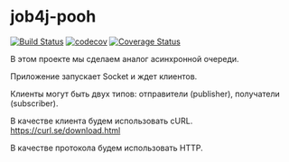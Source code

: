 # job4j-pooh

[![Build Status](https://app.travis-ci.com/Spirka/job4j-pooh.svg?branch=master)](https://app.travis-ci.com/github/Spirka/job4j_pooh)
[![codecov](https://codecov.io/gh/Spirka/job4j_pooh/branch/master/graph/badge.svg?token=SQQDQ20VMD)](https://codecov.io/gh/Spirka/job4j_pooh)
[![Coverage Status](https://codecov.io/gh/Spirka/job4j-pooh/branch/master/graph/badge.svg)](https://codecov.io/gh/Spirka/job4j-pooh)


В этом проекте мы сделаем аналог асинхронной очереди.

Приложение запускает Socket и ждет клиентов.

Клиенты могут быть двух типов: отправители (publisher), получатели (subscriber).

В качестве клиента будем использовать cURL. https://curl.se/download.html

В качестве протокола будем использовать HTTP. 
